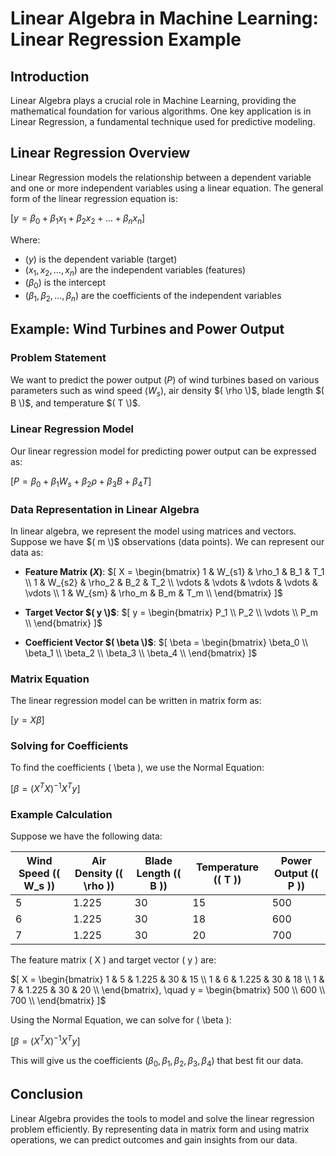 # Linear Algebra in Machine Learning: Linear Regression Example

## Introduction
Linear Algebra plays a crucial role in Machine Learning, providing the mathematical foundation for various algorithms. One key application is in Linear Regression, a fundamental technique used for predictive modeling.

## Linear Regression Overview
Linear Regression models the relationship between a dependent variable and one or more independent variables using a linear equation. The general form of the linear regression equation is:

$`[ y = \beta_0 + \beta_1 x_1 + \beta_2 x_2 + \ldots + \beta_n x_n ]`$

Where:
- $`( y )`$ is the dependent variable (target)
- $`( x_1, x_2, \ldots, x_n )`$ are the independent variables (features)
- $`( \beta_0 )`$ is the intercept
- $`( \beta_1, \beta_2, \ldots, \beta_n )`$ are the coefficients of the independent variables

## Example: Wind Turbines and Power Output

### Problem Statement
We want to predict the power output $`( P )`$ of wind turbines based on various parameters such as wind speed $`( W_s )`$, air density $`( \rho \)`$, blade length $`( B \)`$, and temperature $`( T \)`$.

### Linear Regression Model
Our linear regression model for predicting power output can be expressed as:

$`[ P = \beta_0 + \beta_1 W_s + \beta_2 \rho + \beta_3 B + \beta_4 T ]`$

### Data Representation in Linear Algebra
In linear algebra, we represent the model using matrices and vectors. Suppose we have $`( m \)`$ observations (data points). We can represent our data as:

- **Feature Matrix $`( X )`$**:
  $`[
  X = \begin{bmatrix}
  1 & W_{s1} & \rho_1 & B_1 & T_1 \\
  1 & W_{s2} & \rho_2 & B_2 & T_2 \\
  \vdots & \vdots & \vdots & \vdots & \vdots \\
  1 & W_{sm} & \rho_m & B_m & T_m \\
  \end{bmatrix}
  ]`$

- **Target Vector $`( y \)`$**:
  $`[
  y = \begin{bmatrix}
  P_1 \\
  P_2 \\
  \vdots \\
  P_m \\
  \end{bmatrix}
  ]`$

- **Coefficient Vector $`( \beta \)`$**:
  $`[
  \beta = \begin{bmatrix}
  \beta_0 \\
  \beta_1 \\
  \beta_2 \\
  \beta_3 \\
  \beta_4 \\
  \end{bmatrix}
  ]`$

### Matrix Equation
The linear regression model can be written in matrix form as:

$`[ y = X\beta ]`$

### Solving for Coefficients
To find the coefficients \( \beta \), we use the Normal Equation:

$`[ \beta = (X^T X)^{-1} X^T y ]`$

### Example Calculation
Suppose we have the following data:

| Wind Speed (\( W_s \)) | Air Density (\( \rho \)) | Blade Length (\( B \)) | Temperature (\( T \)) | Power Output (\( P \)) |
|-----------------------|------------------------|----------------------|---------------------|-----------------------|
| 5                     | 1.225                  | 30                   | 15                  | 500                   |
| 6                     | 1.225                  | 30                   | 18                  | 600                   |
| 7                     | 1.225                  | 30                   | 20                  | 700                   |

The feature matrix \( X \) and target vector \( y \) are:

$`[
X = \begin{bmatrix}
1 & 5 & 1.225 & 30 & 15 \\
1 & 6 & 1.225 & 30 & 18 \\
1 & 7 & 1.225 & 30 & 20 \\
\end{bmatrix}, \quad
y = \begin{bmatrix}
500 \\
600 \\
700 \\
\end{bmatrix}
]`$

Using the Normal Equation, we can solve for \( \beta \):

$`[ \beta = (X^T X)^{-1} X^T y ]`$

This will give us the coefficients $`( \beta_0, \beta_1, \beta_2, \beta_3, \beta_4 )`$ that best fit our data.

## Conclusion
Linear Algebra provides the tools to model and solve the linear regression problem efficiently. By representing data in matrix form and using matrix operations, we can predict outcomes and gain insights from our data.

